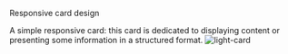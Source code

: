 Responsive card design

A simple responsive card: this card is dedicated to displaying content or presenting some information in a structured format.
![light-card](https://github.com/user-attachments/assets/7b569e2d-ee87-43ae-b20d-2d391af9d1cb)

